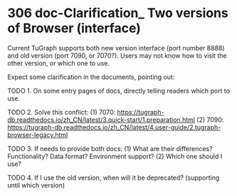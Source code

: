 # 306 doc-Clarification_ Two versions of Browser (interface) 
Current TuGraph supports both new version interface (port number 8888) and old version (port 7090, or 7070?). Users may not know how to visit the other version, or which one to use. 

Expect some clarification in the documents, pointing out:

TODO 1. On some entry pages of docs, directly telling readers which port to use.

TODO 2. Solve this conflict:
(1) 7070: https://tugraph-db.readthedocs.io/zh_CN/latest/3.quick-start/1.preparation.html
(2) 7090: https://tugraph-db.readthedocs.io/zh_CN/latest/4.user-guide/2.tugraph-browser-legacy.html 

TODO 3. If needs to provide both docs:
(1) What are their differences? Functionality? Data format? Environment support?
(2) Which one should I use?

TODO 4. If I use the old version, when will it be deprecated? (supporting until which version)
